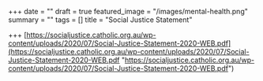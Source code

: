 +++
date = ""
draft = true
featured_image = "/images/mental-health.png"
summary = ""
tags = []
title = "Social Justice Statement"

+++
[https://socialjustice.catholic.org.au/wp-content/uploads/2020/07/Social-Justice-Statement-2020-WEB.pdf](https://socialjustice.catholic.org.au/wp-content/uploads/2020/07/Social-Justice-Statement-2020-WEB.pdf "https://socialjustice.catholic.org.au/wp-content/uploads/2020/07/Social-Justice-Statement-2020-WEB.pdf")